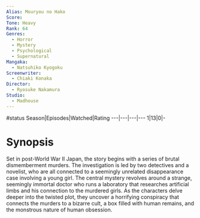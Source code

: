 ```yaml
---
Alias: Mouryou no Hako
Score:
Tone: Heavy
Rank: 64
Genres:
  - Horror
  - Mystery
  - Psychological
  - Supernatural
Mangaka:
  - Natsuhiko Kyogoku
Screenwriter:
  - Chiaki Konaka
Director:
  - Ryosuke Nakamura
Studio:
  - Madhouse
---
```

#status
Season|Episodes|Watched|Rating
---|---|---|---
1|13|0|-

# Synopsis
Set in post-World War II Japan, the story begins with a series of brutal dismemberment murders. The investigation is led by two detectives and a novelist, who are all connected to a seemingly unrelated disappearance case involving a young girl. The central mystery revolves around a strange, seemingly immortal doctor who runs a laboratory that researches artificial limbs and his connection to the murdered girls. As the characters delve deeper into the twisted plot, they uncover a horrifying conspiracy that connects the murders to a bizarre cult, a box filled with human remains, and the monstrous nature of human obsession.
